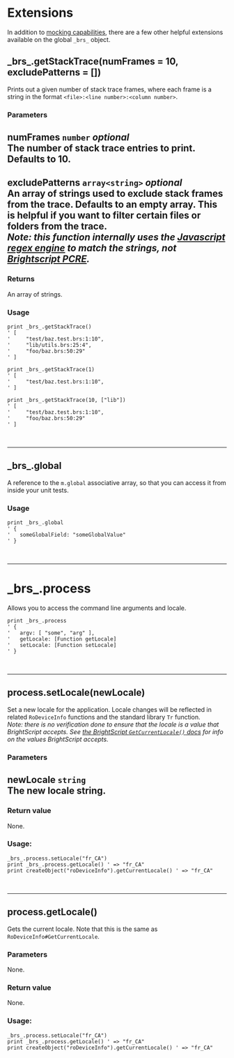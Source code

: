 # Extensions

In addition to [mocking capabilities](api/reference/mocks.md), there are a few other helpful extensions available on the global `_brs_` object.

## \_brs_.getStackTrace(numFrames = 10, excludePatterns = [])

Prints out a given number of stack trace frames, where each frame is a string in the format `<file>:<line number>:<column number>`.

### Parameters
**numFrames** `number` _optional_ \
The number of stack trace entries to print. Defaults to 10.
-------------
**excludePatterns** `array<string>` _optional_ \
An array of strings used to exclude stack frames from the trace. Defaults to an empty array. This is helpful if you want to filter certain files or folders from the trace. \
*Note: this function internally uses the [Javascript regex engine](https://developer.mozilla.org/en-US/docs/Web/JavaScript/Reference/Global_Objects/RegExp) to match the strings, not [Brightscript PCRE](https://developer.roku.com/en-ca/docs/references/brightscript/components/roregex.md).*
-------------

### Returns
An array of strings.

### Usage
```brightscript
print _brs_.getStackTrace()
' [
'     "test/baz.test.brs:1:10",
'     "lib/utils.brs:25:4",
'     "foo/baz.brs:50:29"
' ]

print _brs_.getStackTrace(1)
' [
'     "test/baz.test.brs:1:10",
' ]

print _brs_.getStackTrace(10, ["lib"])
' [
'     "test/baz.test.brs:1:10",
'     "foo/baz.brs:50:29"
' ]
```
<br/>

------------

## \_brs_.global

A reference to the `m.global` associative array, so that you can access it from inside your unit tests.

### Usage
```brightscript
print _brs_.global
' {
'   someGlobalField: "someGlobalValue"
' }
```
<br/>

------------

# \_brs_.process

Allows you to access the command line arguments and locale.

```brightscript
print _brs_.process
' {
'   argv: [ "some", "arg" ],
'   getLocale: [Function getLocale]
'   setLocale: [Function setLocale]
' }
```
<br/>

------------

## process.setLocale(newLocale)
Set a new locale for the application. Locale changes will be reflected in related `RoDeviceInfo` functions and the standard library `Tr` function. \
_Note: there is no verification done to ensure that the locale is a value that BrightScript accepts. See [the BrightScript `GetCurrentLocale()` docs](https://developer.roku.com/docs/references/brightscript/interfaces/ifdeviceinfo.md#getcurrentlocale-as-string) for info on the values BrightScript accepts._ 

### Parameters
**newLocale** `string` \
The new locale string.
-------------

### Return value
None.

### Usage:
```brightscript
_brs_.process.setLocale("fr_CA")
print _brs_.process.getLocale() ' => "fr_CA"
print createObject("roDeviceInfo").getCurrentLocale() ' => "fr_CA"
```
<br/>

------------

## process.getLocale()
Gets the current locale. Note that this is the same as `RoDeviceInfo#GetCurrentLocale`.

### Parameters
None.

### Return value
None.

### Usage:
```brightscript
_brs_.process.setLocale("fr_CA")
print _brs_.process.getLocale() ' => "fr_CA"
print createObject("roDeviceInfo").getCurrentLocale() ' => "fr_CA"
```
